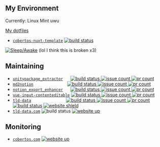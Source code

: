 ## My Environment

Currently: Linux Mint uwu

[My dotfiles](https://github.com/Cobertos/dotfiles)

* [`cobertos-nuxt-template`](https://github.com/Cobertos/cobertos-nuxt-template) <a href="https://github.com/Cobertos/cobertos-nuxt-template/actions" target="_blank"><img alt="build status" src="https://github.com/Cobertos/cobertos-nuxt-template/workflows/Package%20Tests/badge.svg"></a>


[![Sleep/Awake](https://sleebies.vercel.app/api/95QFMH)](https://github.com/Cobertos/sleebies)  (lol I think this is broken x3)

## Maintaining

* [`unitypackage_extractor`](https://github.com/Cobertos/unitypackage_extractor) &nbsp;&nbsp;&nbsp;&nbsp;&nbsp;<a href="https://github.com/Cobertos/unitypackage_extractor/actions" target="_blank"><img alt="build status" src="https://github.com/Cobertos/unitypackage_extractor/workflows/Package%20Tests/badge.svg"> <img alt="issue count" src="https://img.shields.io/github/issues/Cobertos/unitypackage_extractor?color=ffffff"> <img alt="pr count" src="https://img.shields.io/github/issues-pr/Cobertos/unitypackage_extractor?color=ffffff"></a>
* [`md2notion`](https://github.com/Cobertos/md2notion) &nbsp;&nbsp;&nbsp;&nbsp;&nbsp;&nbsp;&nbsp;&nbsp;&nbsp;&nbsp;&nbsp;&nbsp;&nbsp;&nbsp;&nbsp;&nbsp;&nbsp;&nbsp;&nbsp;&nbsp;&nbsp;&nbsp;&nbsp;&nbsp;&nbsp;&nbsp;<a href="https://github.com/Cobertos/md2notion/actions" target="_blank"><img alt="build status" src="https://github.com/Cobertos/md2notion/workflows/Package%20Tests/badge.svg"> <img alt="issue count" src="https://img.shields.io/github/issues/Cobertos/md2notion?color=ffffff"> <img alt="pr count" src="https://img.shields.io/github/issues-pr/Cobertos/md2notion?color=ffffff"></a>
* [`notion_export_enhancer`](https://github.com/Cobertos/notion_export_enhancer) &nbsp;&nbsp;&nbsp;&nbsp;&nbsp;<a href="https://github.com/Cobertos/notion_export_enhancer/actions" target="_blank"><img alt="build status" src="https://github.com/Cobertos/notion_export_enhancer/workflows/Package%20Tests/badge.svg"> <img alt="issue count" src="https://img.shields.io/github/issues/Cobertos/notion_export_enhancer?color=ffffff"> <img alt="pr count" src="https://img.shields.io/github/issues-pr/Cobertos/notion_export_enhancer?color=ffffff"></a>
* [`vue-input-contenteditable`](https://github.com/Cobertos/vue-input-contenteditable) <a href="https://github.com/Cobertos/vue-input-contenteditable/actions" target="_blank"><img alt="build status" src="https://github.com/Cobertos/vue-input-contenteditable/workflows/Package%20Tests/badge.svg"> <img alt="issue count" src="https://img.shields.io/github/issues/Cobertos/vue-input-contenteditable?color=ffffff"> <img alt="pr count" src="https://img.shields.io/github/issues-pr/Cobertos/vue-input-contenteditable?color=ffffff"></a>
* [`tld-data`](https://github.com/Cobertos/tld-data/) &nbsp;&nbsp;&nbsp;&nbsp;&nbsp;&nbsp;&nbsp;&nbsp;&nbsp;&nbsp;&nbsp;&nbsp;&nbsp;&nbsp;&nbsp;&nbsp;&nbsp;&nbsp;&nbsp;&nbsp;&nbsp;&nbsp;&nbsp;&nbsp;&nbsp;&nbsp;&nbsp;<a href="https://github.com/Cobertos/tld-data/actions" target="_blank"><img alt="build status" src="https://github.com/Cobertos/tld-data/workflows/Package%20Tests/badge.svg"> <img alt="issue count" src="https://img.shields.io/github/issues/Cobertos/tld-data?color=ffffff"> <img alt="pr count" src="https://img.shields.io/github/issues-pr/Cobertos/tld-data?color=ffffff"></a> <a href="https://github.com/Cobertos/tld-data/actions" target="_blank"><img alt="build status" src="https://github.com/Cobertos/tld-data/workflows/Fetch%20Data/badge.svg"></a> <a href="https://tld-data.com" target="_blank"><img alt="website shield" src="https://img.shields.io/badge/website-tld--data.com-888888.svg"></a>
* [`tld-data.com`](https://github.com/Cobertos/tld-data.com/) <img alt="build status" src="https://vercel-badge-fork.vercel.app/api/cobertos/tld-data.com"> <a href="https://tld-data.com" target="_blank"><img alt="website up" src="https://shields.b4t.to/website?down_color=red&down_message=down&up_color=green&up_message=up&url=https%3A%2F%2Ftld-data.com"></a>



## Monitoring

* [`cobertos.com`](https://cobertos.com) <a href="https://cobertos.com" target="_blank"><img alt="website up" src="https://shields.b4t.to/website?down_color=red&down_message=down&up_color=green&up_message=up&url=https%3A%2F%2Fcobertos.com"></a>
